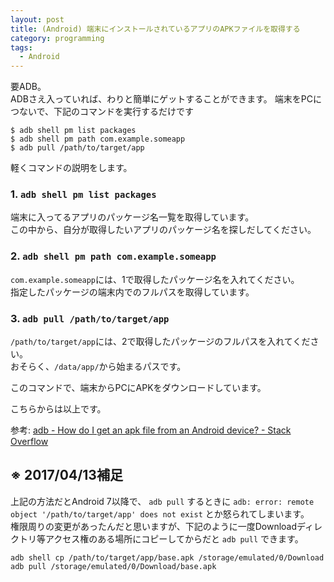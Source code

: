 ```yaml
---
layout: post
title: (Android) 端末にインストールされているアプリのAPKファイルを取得する
category: programming
tags:
  - Android
---
```


要ADB。  
ADBさえ入っていれば、わりと簡単にゲットすることができます。
端末をPCにつないで、下記のコマンドを実行するだけです

```shell
$ adb shell pm list packages
$ adb shell pm path com.example.someapp
$ adb pull /path/to/target/app
```

軽くコマンドの説明をします。

### 1.  `adb shell pm list packages`

端末に入ってるアプリのパッケージ名一覧を取得しています。  
この中から、自分が取得したいアプリのパッケージ名を探しだしてください。

### 2. `adb shell pm path com.example.someapp`  

`com.example.someapp`には、1で取得したパッケージ名を入れてください。  
指定したパッケージの端末内でのフルパスを取得しています。

### 3. `adb pull /path/to/target/app`

`/path/to/target/app`には、2で取得したパッケージのフルパスを入れてください。  
おそらく、`/data/app/`から始まるパスです。

このコマンドで、端末からPCにAPKをダウンロードしています。

こちらからは以上です。

参考: [adb - How do I get an apk file from an Android device? - Stack Overflow](http://stackoverflow.com/questions/4032960/how-do-i-get-an-apk-file-from-an-android-device)


## ※ 2017/04/13補足

上記の方法だとAndroid 7以降で、 `adb pull` するときに `adb: error: remote object '/path/to/target/app' does not exist` とか怒られてしまいます。  
権限周りの変更があったんだと思いますが、下記のように一度Downloadディレクトリ等アクセス権のある場所にコピーしてからだと `adb pull` できます。

```shell
adb shell cp /path/to/target/app/base.apk /storage/emulated/0/Download
adb pull /storage/emulated/0/Download/base.apk
```

